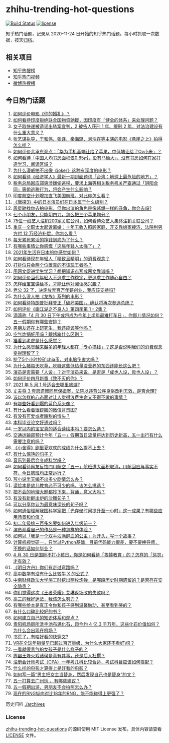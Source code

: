 # zhihu-trending-hot-questions

[![Build Status](https://github.com/justjavac/zhihu-trending-hot-questions/workflows/ci/badge.svg?branch=master)](https://github.com/justjavac/zhihu-trending-hot-questions/actions)
[![license](https://img.shields.io/github/license/justjavac/zhihu-trending-hot-questions)](https://github.com/justjavac/zhihu-trending-hot-questions/blob/master/LICENSE)

知乎热门话题，记录从 2020-11-24 日开始的知乎热门话题。每小时抓取一次数据，按天[归档](./archives)。

## 相关项目

- [知乎热搜榜](https://github.com/justjavac/zhihu-trending-top-search)
- [知乎热门视频](https://github.com/justjavac/zhihu-trending-hot-video)
- [微博热搜榜](https://github.com/justjavac/weibo-trending-hot-search)

## 今日热门话题

<!-- BEGIN -->
<!-- 最后更新时间 Sat May 01 2021 08:16:12 GMT+0800 (China Standard Time) -->

1. [如何评价电影《你的婚礼》？](https://www.zhihu.com/question/437513111)
2. [如何看待印度拒绝联合国物资驰援，因印度有「健全的体系」来处理问题？](https://www.zhihu.com/question/457285008)
3. [女子取快递被造谣出轨案宣判，2 被告人获刑 1 年、缓刑 2
   年，对法治建设有什么重大意义？](https://www.zhihu.com/question/457266748)
4. [张艺谋执导，于和伟、张译、秦海璐、刘浩存等主演的电影《悬崖之上》拍得怎么样？](https://www.zhihu.com/question/398744121)
5. [如何评价余承东观点：「华为手机高端让给了苹果，中低端让给了Ov小米」？](https://www.zhihu.com/question/457258690)
6. [如何看待「中国人均书房面积仅0.65㎡，没有马桶大」，没有书房如何在家打造学习、阅读区域？](https://www.zhihu.com/question/456014343)
7. [为什么漫威拍不出像《joker》这种有深度的电影？](https://www.zhihu.com/question/456837407)
8. [如何看待《经济学人》最新一期封面题词「台湾：地球上最危险的地方」？](https://www.zhihu.com/question/457260755)
9. [税务总局回应郑爽涉嫌偷逃税，要求上海等相关税务机关严查通过「阴阳合同」等偷逃税行为，将会产生什么影响？](https://www.zhihu.com/question/457264887)
10. [印度航空计划增加直飞美国航班，对此你怎么看？](https://www.zhihu.com/question/457239121)
11. [《唐探3》中的日本演员们在日本属于什么级别？](https://www.zhihu.com/question/444896076)
12. [周星驰找你去拍电影，但你出演的角色是像酱爆一样的丑角，你会去吗?](https://www.zhihu.com/question/453812398)
13. [七个小朋友，只能切四刀，怎么把三个苹果均分？](https://www.zhihu.com/question/297440538)
14. [75位一线艺人注销200家关联公司，如何看待众艺人集体注销关联公司？](https://www.zhihu.com/question/457181415)
15. [重庆一全职太太起诉离婚：十年无收入照顾家庭，开支靠娘家接济，法院判男方付 12
    万经济补偿，你怎么看？](https://www.zhihu.com/question/457146913)
16. [每天累死累活的挣钱到底为了什么？](https://www.zhihu.com/question/456067816)
17. [有哪些事情让你感慨「这届年轻人太强了」？](https://www.zhihu.com/question/456812148)
18. [2021年生活在日本的你感觉如何？](https://www.zhihu.com/question/455934810)
19. [如何看待现在年轻人「精致且精明」的消费观念？](https://www.zhihu.com/question/456810930)
20. [打排位只会两个位置真的不该玩王者吗？](https://www.zhihu.com/question/456889170)
21. [用网文促进学生学习？想把知识点写成网文靠谱吗？](https://www.zhihu.com/question/457210288)
22. [如何评价当代年轻人不追求工作稳定，更追求工作随心自由？](https://www.zhihu.com/question/456829719)
23. [怎样给宝宝讲绘本，才能让他对阅读感兴趣？](https://www.zhihu.com/question/345361073)
24. [老公 32 了，决定放弃百万年薪创业，我应该支持吗?](https://www.zhihu.com/question/447327404)
25. [为什么没人拍《龙族》系列的电影？](https://www.zhihu.com/question/448178834)
26. [如何看待特朗普批拜登正「破坏美国」，确认将再次参选总统？](https://www.zhihu.com/question/457256439)
27. [如何评价《画江湖之不良人》第四季第 1 - 2集？](https://www.zhihu.com/question/456851431)
28. [滴滴称「4 月 30
    日下午或将成为今年上半年最难打车日」，你那儿情况如何？五一假期你有哪些安排？](https://www.zhihu.com/question/457167453)
29. [男朋友还在上研究生，我还应该等他吗？](https://www.zhihu.com/question/455432407)
30. [空气炸锅好用吗？跟烤箱什么区别？](https://www.zhihu.com/question/291230420)
31. [猫看到老虎是什么感觉？](https://www.zhihu.com/question/455697352)
32. [为什么感觉越来越多的年轻人都在「专心搞钱」？这是否说明我们的消费观念变得理智了？](https://www.zhihu.com/question/457140241)
33. [挖了5个小时挖矿chia币，对电脑伤害大吗？](https://www.zhihu.com/question/454866562)
34. [为什么猪每天吃草，吃糠这些低热量没营养的东西还能长这么肥？](https://www.zhihu.com/question/450554480)
35. [演员是否需要「人设」？对于演员来说，是否是「成也人设，败也人设」？](https://www.zhihu.com/question/266121028)
36. [如何评价四月新番《致不灭的你》？](https://www.zhihu.com/question/454515151)
37. [2021 年 5 月 1 号适合去哪里旅游?](https://www.zhihu.com/question/449104465)
38. [丈夫将 3
    套房遗赠同居保姆案，法院以违背公序良俗改判无效，是否合理?](https://www.zhihu.com/question/457149946)
39. [该以怎样的心态面对让人觉得浪费生命又不得不做的事情？](https://www.zhihu.com/question/457093118)
40. [有哪些好看到爆的蓝色系头像？](https://www.zhihu.com/question/401740430)
41. [有什么看着很舒服的微信背景图?](https://www.zhihu.com/question/388752043)
42. [有没有可爱或者甜甜的情头？](https://www.zhihu.com/question/391413854)
43. [本科毕业论文好通过吗？](https://www.zhihu.com/question/308185309)
44. [一岁以内的宝宝真的适合读绘本吗？要怎么选？](https://www.zhihu.com/question/456575498)
45. [交通运输部预计今年「五一」假期首日流量将达到历史新高，五一出行有什么需要注意的吗？](https://www.zhihu.com/question/457166153)
46. [《小舍得》剧里夏欢欢的成绩为什么提不上去？](https://www.zhihu.com/question/455735077)
47. [有什么惊艳的句子？](https://www.zhihu.com/question/432528611)
48. [音乐到最后会变成科学吗？](https://www.zhihu.com/question/455907368)
49. [如何看待网友反馈四川航空「五一」航班遭大面积取消，川航回应与事实不符，今日航班均正常运行？](https://www.zhihu.com/question/457234462)
50. [写小说半天编不出多少剧情怎么办？](https://www.zhihu.com/question/312977699)
51. [读绘本是幼儿教育必不可少的吗，该怎么挑选？](https://www.zhihu.com/question/439146316)
52. [把不会的地理大题都抄下来，背诵，意义大吗？](https://www.zhihu.com/question/444879198)
53. [有没有新鲜出炉的沙雕句子？](https://www.zhihu.com/question/451404478)
54. [可以分享你认为最意味深长的句子吗？](https://www.zhihu.com/question/455777176)
55. [如何通俗理解我国科学家把「光存储时间提升至一小时」这一成果？有哪些应用场景和价值？](https://www.zhihu.com/question/456553305)
56. [初二年级排三百多名要如何进入年级前十？](https://www.zhihu.com/question/447709781)
57. [演员观看自己的作品是一种怎样的体验？](https://www.zhihu.com/question/294472677)
58. [如何以「我是一个双手沾满鲜血的公主」为开头，写一个故事？](https://www.zhihu.com/question/442702619)
59. [计算机视觉研一，只学过Python基础，目前代码能力很差，要不要换导师，不换的话如何毕业？](https://www.zhihu.com/question/456784414)
60. [4 月 30
    日是国际不打小孩日，你是如何看待「挨揍教育」的？怎样的「惩罚」才有效？](https://www.zhihu.com/question/391581129)
61. [《明日方舟》你们有走过弯路吗？](https://www.zhihu.com/question/452796365)
62. [高中数学有没有什么比较牛 X 的公式？](https://www.zhihu.com/question/264851192)
63. [中南财经政法大学施工时挖出两枚炮弹，是哪段历史时期遗留的？是否存在安全隐患？](https://www.zhihu.com/question/457122815)
64. [你们觉得这次《王者荣耀》艾琳返场改的失败吗？](https://www.zhihu.com/question/455420512)
65. [高三的我好迷茫，我该怎么努力？](https://www.zhihu.com/question/456263396)
66. [有哪些绘本是真正令你和孩子感到温馨触动，甚至看到哭的？](https://www.zhihu.com/question/312239649)
67. [有什么口碑比较好的书？](https://www.zhihu.com/question/441638696)
68. [如何建立自己的知识体系和观点？](https://www.zhihu.com/question/52782284)
69. [贵阳机场厕所洗手池布满化石，距今约 4 亿 3
    千万年，这些化石价值如何？为什么会出现在机场？](https://www.zhihu.com/question/456986321)
70. [书荒了，有啥好看的快穿文?](https://www.zhihu.com/question/451673117)
71. [VR在全球年销量早已超过百万量级，为什么大家还不看好VR？](https://www.zhihu.com/question/455504976)
72. [一看就很贵气的女孩子是什么样子的？](https://www.zhihu.com/question/322175199)
73. [周幽王烽火戏诸侯是真有其事，还是后人杜撰？](https://www.zhihu.com/question/20836590)
74. [注册会计师考试（CPA）一年考几科比较合适，考试科目应该如何搭配？](https://www.zhihu.com/question/438621387)
75. [什么样的电影才算得上是好看的电影？](https://www.zhihu.com/question/437729822)
76. [如何写一篇“男主把女主当替身，然后发现自己也是替身”的文？](https://www.zhihu.com/question/437395484)
77. [五一打算去广州玩 ，有哪些建议？](https://www.zhihu.com/question/454725222)
78. [五一假期出游，男朋友不会拍照怎么办？](https://www.zhihu.com/question/456855235)
79. [现在的RNG纵向对比18年的RNG，能不能称得上更强了？](https://www.zhihu.com/question/450488501)

<!-- END -->

历史归档 [./archives](./archives)

### License

[zhihu-trending-hot-questions](https://github.com/justjavac/zhihu-trending-hot-questions)
的源码使用 MIT License 发布。具体内容请查看 [LICENSE](./LICENSE) 文件。
